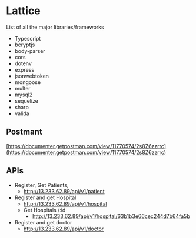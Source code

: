 # Lattice

List of all the major libraries/frameworks
- Typescript
- bcryptjs
- body-parser
- cors
- dotenv
- express
- jsonwebtoken
- mongoose
- multer
- mysql2
- sequelize
- sharp
- valida

## Postmant

[https://documenter.getpostman.com/view/11770574/2s8Z6zzrrc](https://documenter.getpostman.com/view/11770574/2s8Z6zzrrc)

## APIs

- Register, Get Patients,
  - http://13.233.62.89/api/v1/patient
- Register and get Hospital
  - http://13.233.62.89/api/v1/hospital
  - Get Hospitals /:id
    - http://13.233.62.89/api/v1/hospital/63b1b3e66cec244d7b64fa5b
- Register and get doctor
  - http://13.233.62.89/api/v1/doctor
